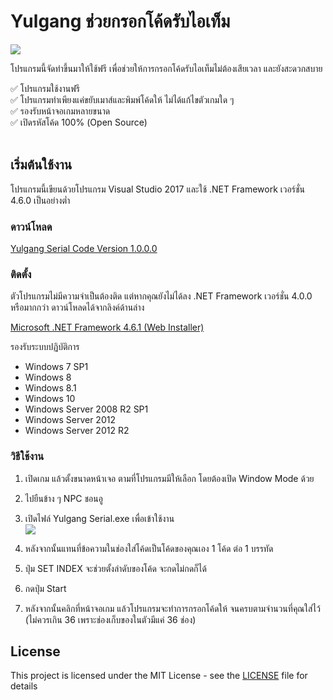 # Yulgang ช่วยกรอกโค้ดรับไอเท็ม

![](https://i.imgur.com/jFbpQom.png)

โปรแกรมนี้จัดทำขึ้นมาให้ใช้ฟรี เพื่อช่วยให้การกรอกโค้ดรับไอเท็มไม่ต้องเสียเวลา และยังสะดวกสบาย

✅ โปรแกรมใช้งานฟรี\
✅ โปรแกรมทำเพียงแค่ขยับเมาส์และพิมพ์โค้ดให้ ไม่ได้แก้ไขตัวเกมใด ๆ\
✅ รองรับหน้าจอเกมหลายขนาด\
✅ เปิดรหัสโค้ด 100% (Open Source)
<br/>
<br/>
## เริ่มต้นใช้งาน

โปรแกรมนี้เขียนด้วยโปรแกรม Visual Studio 2017 และใช้ .NET Framework เวอร์ชั่น 4.6.0 เป็นอย่างต่ำ
### ดาวน์โหลด
[Yulgang Serial Code Version 1.0.0.0](https://github.com/meawmuay/yulgang-serial-code/releases/download/v1.0.0.0/Yulgang.Serial.Code.1.0.0.0.rar "Yulgang Lighting Latest Version")

### ติดตั้ง
ตัวโปรแกรมไม่มีความจำเป็นต้องติด แต่หากคุณยังไม่ได้ลง .NET Framework เวอร์ชั่น 4.0.0 หรือมากกว่า ดาวน์โหลดได้จากลิงค์ด้านล่าง

[Microsoft .NET Framework 4.6.1 (Web Installer)](https://www.microsoft.com/en-us/download/details.aspx?id=49981 "Microsoft .NET Framework 4.6.1 (Web Installer)")

รองรับระบบปฏิบัติการ
- Windows 7 SP1
- Windows 8
- Windows 8.1
- Windows 10
- Windows Server 2008 R2 SP1
- Windows Server 2012
- Windows Server 2012 R2

### วิธีใช้งาน
1. เปิดเกม แล้วตั้งขนาดหน้าเจอ ตามที่โปรแกรมมีให้เลือก โดยต้องเปิด Window Mode ด้วย
2. ไปยืนข้าง ๆ NPC ชอนอู
3. เปิดไฟล์ Yulgang Serial.exe เพื่อเข้าใช้งาน\
   ![](https://i.imgur.com/jFbpQom.png)

4. หลังจากนั้นแทนที่ข้อความในช่องใส่โค้ดเป็นโค้ดของคุณเอง 1 โค้ด ต่อ 1 บรรทัด
5. ปุ่ม SET INDEX จะช่วยตั้งลำดับของโค้ด จะกดไม่กดก็ได้
6. กดปุ่ม Start
7. หลังจากนั้นคลิกที่หน้าจอเกม แล้วโปรแกรมจะทำการกรอกโค้ดให้ จนครบตามจำนวนที่คุณใส่ไว้ (ไม่ควรเกิน 36 เพราะช่องเก็บของในตัวมีแค่ 36 ช่อง)

## License

This project is licensed under the MIT License - see the [LICENSE](LICENSE) file for details